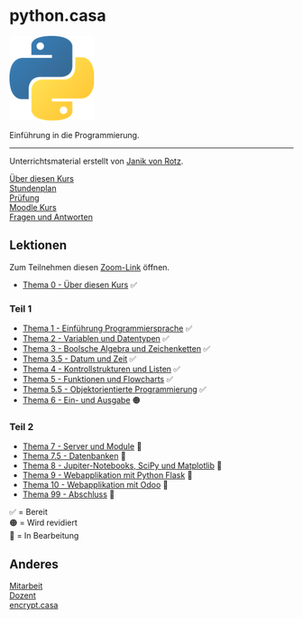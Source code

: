 # python.casa
![](./logo.png)

Einführung in die Programmierung.

---

Unterrichtsmaterial erstellt von [Janik von Rotz](https://janikvonrotz.ch/).

[Über diesen Kurs](about.md)\
[Stundenplan](timetable.md)\
[Prüfung](exam.md)\
[Moodle Kurs](https://moodle.medizintechnik-hf.ch/course/view.php?id=243)\
[Fragen und Antworten](faq.md)

## Lektionen

Zum Teilnehmen diesen [Zoom-Link](https://us02web.zoom.us/j/5020793116?pwd=cGhqOFJpV3JjNUdtSjJ6OFpGSmZDUT09) öffnen.

* [Thema 0 - Über diesen Kurs](topic-0/README.md) ✅

### Teil 1

* [Thema 1 - Einführung Programmiersprache](topic-1/README.md) ✅
* [Thema 2 - Variablen und Datentypen](topic-2/README.md) ✅
* [Thema 3 - Boolsche Algebra und Zeichenketten](topic-3/README.md) ✅
* [Thema 3.5 - Datum und Zeit](topic-3-5/README.md) ✅
* [Thema 4 - Kontrollstrukturen und Listen](topic-4/README.md) ✅
* [Thema 5 - Funktionen und Flowcharts](topic-5/README.md) ✅
* [Thema 5.5 - Objektorientierte Programmierung](topic-5-5/README.md) ✅
* [Thema 6 - Ein- und Ausgabe](topic-6/README.md) 🟠

### Teil 2

* [Thema 7 - Server und Module](topic-7/README.md) 🚧
* [Thema 7.5 - Datenbanken](topic-7-5/README.md) 🚧
* [Thema 8 - Jupiter-Notebooks, SciPy und Matplotlib](topic-8/README.md) 🚧
* [Thema 9 - Webapplikation mit Python Flask](topic-9/README.md) 🚧
* [Thema 10 - Webapplikation mit Odoo](topic-10/README.md) 🚧
* [Thema 99 - Abschluss](topic-99/README.md) 🚧

✅ = Bereit\
🟠 = Wird revidiert\
🚧 = In Bearbeitung

## Anderes

[Mitarbeit](contribution.md)  
[Dozent](teacher.md)  
[encrypt.casa](https://encrypt.casa)
